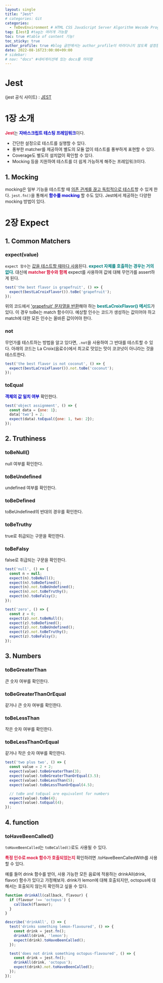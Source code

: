 ```yaml
---
layout: single
title: "Jest"
# categories: Git
categories:
  - feDevEnvironment # HTML CSS JavaScript Server Algorithm Wecode Programmers CS Github Blog
tag: [Jest] #tag는 여러개 가능함
toc: true #table of content 기능!
toc_sticky: true
author_profile: true #blog 글안에서는 author_profile이 따라다니지 않도록 설정함
date: 2022-08-16T23:00:00+09:00
# sidebar:
# nav: "docs" #네비게이션에 있는 docs를 의미함
---
```

<style>
.crimson {
  color: crimson;
  font-weight: bold;
}

.mediumblue {
  color: mediumblue;
  font-weight: bold;
}

.teal {
  color: teal;
  font-weight: bold;
}
</style>

# Jest
(jest 공식 사이트) : [JEST](https://jestjs.io/)

# 1장 소개
<span class="crimson">Jest</span>는 <span class="mediumblue">자바스크립트 테스팅 프레임워크</span>이다.  

- 간단한 설정으로 테스트를 실행할 수 있다.  
- 풍부한 matcher를 제공하여 별도의 모듈 없이 테스트를 풍부하게 표현할 수 있다.  
- Coverage도 별도의 설치없이 확인할 수 있다.
- Mocking 등을 지원하여 테스트를 더 쉽게 가능하게 해주는 프레임워크이다.

## 1. Mocking
mocking은 일부 기능을 테스트할 때 <u>의존 관계를 끊고 독립적으로 테스트</u>할 수 있게 한다. `jest.fn()`을 통해서 <span class="mediumblue">함수를 mocking</span> 할 수도 있다. Jest에서 제공하는 다양한 mocking 방법이 있다.

# 2장 Expect
## 1. Common Matchers
### expect(value)
`expect 함수`는 <u>값을 테스트할 때마다 사용</u>된다. <span class="teal">expect 자체를 호출하는 경우는 거의 없다</span>. 대신에 <span class="crimson">matcher 함수와 함께</span> expect를 사용하여 값에 대해 무언가를 assert하게 된다.

```jsx
test('the best flavor is grapefruit', () => {
  expect(bestLaCroixFlavor()).toBe('grapefruit');
});
```

위의 코드에서 <u>'grapefruit' 문자열을 반환</u>해야 하는 <span class="teal">bestLaCroixFlavor() 메서드</span>가 있다. 이 경우 toBe는 match 함수이다. 예상할 인수는 코드가 생성하는 값이어야 하고 match에 대한 모든 인수는 올바른 값이어야 한다.

### not
무언가를 테스트하는 방법을 알고 있다면, `.not`을 사용하여 그 반대를 테스트할 수 있다. 아래의 코드는 La Croix(음료수)에서 최고로 맛있는 맛이 코코넛이 아니라는 것을 테스트한다.

```jsx
test('the best flavor is not coconut', () => {
  expect(bestLaCroixFlavor()).not.toBe('coconut');
});
```

### toEqual
<span class="mediumblue">객체의 값 일치 여부</span> 확인한다.

```jsx
test('object assignment', () => {
  const data = {one: 1};
  data['two'] = 2;
  expect(data).toEqual({one: 1, two: 2});
});
```

## 2. Truthiness
### toBeNull()
null 여부를 확인한다.

### toBeUndefined
undefined 여부를 확인한다.

### toBeDefined
toBeUndefined의 반대의 경우를 확인한다.

### toBeTruthy
true로 취급되는 구문을 확인한다.

### toBeFalsy
false로 취급되는 구문을 확인한다.

```jsx
test('null', () => {
  const n = null;
  expect(n).toBeNull();
  expect(n).toBeDefined();
  expect(n).not.toBeUndefined();
  expect(n).not.toBeTruthy();
  expect(n).toBeFalsy();
});

test('zero', () => {
  const z = 0;
  expect(z).not.toBeNull();
  expect(z).toBeDefined();
  expect(z).not.toBeUndefined();
  expect(z).not.toBeTruthy();
  expect(z).toBeFalsy();
});
```

## 3. Numbers
### toBeGreaterThan
큰 숫자 여부를 확인한다.

### toBeGreaterThanOrEqual
같거나 큰 숫자 여부를 확인한다.

### toBeLessThan
작은 숫자 여부를 확인한다.

### toBeLessThanOrEqual
같거나 작은 숫자 여부를 확인한다.

```jsx
test('two plus two', () => {
  const value = 2 + 2;
  expect(value).toBeGreaterThan(3);
  expect(value).toBeGreaterThanOrEqual(3.5);
  expect(value).toBeLessThan(5);
  expect(value).toBeLessThanOrEqual(4.5);

  // toBe and toEqual are equivalent for numbers
  expect(value).toBe(4);
  expect(value).toEqual(4);
});
```

## 4. function
### toHaveBeenCalled()
`toHaveBeenCalled`는 `toBeCalled()`로도 사용될 수 있다.  

<span class="crimson">특정 인수로 mock 함수가 호출되었는지</span> 확인하려면 .toHaveBeenCalledWith를 사용할 수 있다.  

예를 들어 drink 함수를 받아, 사용 가능한 모든 음료에 적용하는 drinkAll(drink, flavor) 함수가 있다고 가정해보자. drink가 lemon에 대해 호출되지만, octopus에 대해서는 호출되지 않는지 확인하고 싶을 수 있다.

```jsx
function drinkAll(callback, flavour) {
  if (flavour !== 'octopus') {
    callback(flavour);
  }
}

describe('drinkAll', () => {
  test('drinks something lemon-flavoured', () => {
    const drink = jest.fn();
    drinkAll(drink, 'lemon');
    expect(drink).toHaveBeenCalled();
  });

  test('does not drink something octopus-flavoured', () => {
    const drink = jest.fn();
    drinkAll(drink, 'octopus');
    expect(drink).not.toHaveBeenCalled();
  });
});
```

<!-- ⓵ ⓶ ⓷ ⓸ ⓹ ⓺ ⓻ ⓼ ⓽ ⓾ -->

<!-- ### 2. Link 넣기

```

유형 1: (설명어를 입력) : [gunhee's coding blog](https://gunhee-jeong.github.io/)
유형 2: (URL 자동연결) : <https://gunhee-jeong.github.io/>
유형 3: (동일 파일 내 '문단으로 이동') : [1. Header로 이동](###-1-header)

```

유형 1: (설명어를 입력) : [gunhee's coding blog](https://gunhee-jeong.github.io/)
유형 2: (URL 자동연결) : <https://gunhee-jeong.github.io/>
유형 3: (동일 파일 내 '문단으로 이동') : [1. Header로 이동](#1-header)
유형 3의 방법

1. 특수문자를 제거
2. 스페이스는 -로 바꾸고
3. 대문자는 소문자로!
   그래서 ### 1. Header -> #1-header

## Link: [google][https://www.google.com/]

### 3. 수평선

```

---

```

---

### 4. 라인 바꾸기

```

스페이스바를 2번 눌러주면 다음칸으로
이동할 수 있어요!

```

---

스페이스바를 2번 눌러주면
다음칸으로 이동할 수 있어요!

### 5. list 만들기

```

1. 1번
2. 2번
3. 3번

- 순서없는 list
  - 순서없는 list
    - 순서없는 list

```

1. 1번
2. 2번
3. 3번

- 순서없는 list
  - 순서없는 list
    - 순서없는 list

---

### 6. font 관련

```

**진하게** -> 볼드
_기울여서_ -> 이탤릭체
~~취소선~~ -> 취소선

<ul>밑줄넣기</ul> -> 밑줄
<span style="color:crimson">빨간 글씨</span> -> 글자색
이것이 `인라인` 입니다 -> 인라인 코드
```

**진하게** -> 볼드
_기울여서_ -> 이탤릭체
~~취소선~~ -> 취소선
<u>밑줄넣기</u> -> 밑줄
<span style="color:crimson">빨간 글씨</span>
이것이 `인라인` 입니다 -> 인라인 코드

---

### 7. 인용구문

```
> coding
>
> > JavaScript
> >
> > > 내가 프짱!
```

> coding
>
> > JavaScript
> >
> > > 내가 프짱!

---

### 8. 이미지 삽입

```
유형1: ('사이즈를 조절' -> HTML 태그 사용) : <img src="https://gunhee-jeong.github.io/assets/images/blogLogo.png" width="300" height="200">
유형2: (이미지 삽입 후 -> 링크 걸기)
[![이미지](https://gunhee-jeong.github.io/assets/images/blogLogo/blogLogo.png)](https://gunhee-jeong.github.io/)
```

유형1: ('사이즈를 조절' -> HTML 태그 사용) : <img src="https://gunhee-jeong.github.io/assets/images/blogLogo.png" width="300" height="200">
유형2: (이미지 삽입 후 -> 링크 걸기)
[![이미지](https://gunhee-jeong.github.io/assets/images/blogLogo.png)](https://gunhee-jeong.github.io/)

### 9. 표 만들기

```
||국어|영어|
| :--- | ---: | :--: |
|건희 | 100점 | 100점
|철수 | 100점 | 100점
```

|      |  국어 | 영어  |
| :--- | ----: | :---: |
| 건희 | 100점 | 100점 |
| 철수 | 100점 | 100점 |

> - header를 넣고 싶은 경우 ---을 사용하고 :을 이용하여 정렬에 사용함!

### 10. 토글 만들기

```
<details>
<summary>여기를 누르세요</summary>
<div markdown="1">
숨겨진 내용
</div>
</details>
```

<details>
<summary>여기를 누르세요</summary>
<div markdown="1">
숨겨진 내용
</div>
</details> -->
